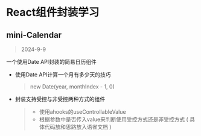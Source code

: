 # React组件封装学习

## mini-Calendar
> 2024-9-9

一个使用Date API封装的简易日历组件
- 使用Date API计算一个月有多少天的技巧
  > new Date(year, monthIndex - 1, 0)
- 封装支持受控与非受控两种方式的组件
  > -  使用ahooks的useControllableValue
  > -  根据参数中是否传入value来判断使用受控方式还是非受控方式 ( 具体代码放和思路放入语雀文档 )
